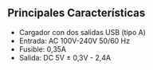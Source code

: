 ﻿## Principales Características

- Cargador con dos salidas USB (tipo A)
- Entrada: AC 100V-240V 50/60 Hz
- Fusible: 0,35A
- Salida: DC 5V ± 0,3V - 2,4A
